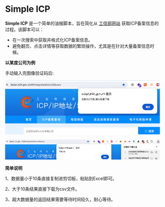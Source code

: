 # Simple ICP

**Simple ICP** 是一个简单的油猴脚本，旨在简化从 [工信部网站](https://beian.miit.gov.cn/) 获取ICP备案信息的过程。该脚本可以：

- 在一次搜索中获取并格式化ICP备案信息。
- 避免翻页、点击详情等获取数据的繁琐操作，尤其是在针对大量备案信息时候。

**以某度公司为例**

手动输入完图像验证码后:

![image-20240630112642605](1.png)

![image-20240630112744708](2.png)

**简单说明**

1、数据量小于10条直接复制进剪切板，粘贴到Excel即可。

2、大于10条结果直接下载为csv文件。

3、超大数据量的返回结果需要等待时间较久，耐心等待。

